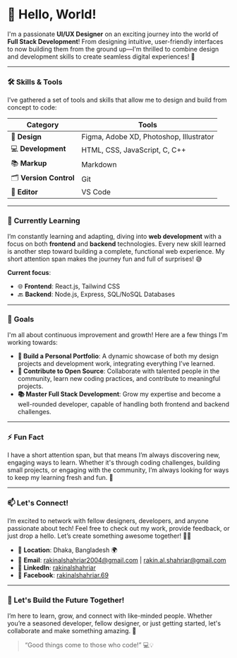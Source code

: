 # 👋 Hello, World!

I'm a passionate **UI/UX Designer** on an exciting journey into the world of **Full Stack Development**! From designing intuitive, user-friendly interfaces to now building them from the ground up—I'm thrilled to combine design and development skills to create seamless digital experiences! 🚀

---

### 🛠 **Skills & Tools**

I’ve gathered a set of tools and skills that allow me to design and build from concept to code:

| **Category**       | **Tools**                                      |
| ------------------ | ---------------------------------------------- |
| 🎨 **Design**      | Figma, Adobe XD, Photoshop, Illustrator        |
| 💻 **Development** | HTML, CSS, JavaScript, C, C++                  |
| 📚 **Markup**      | Markdown                                       |
| 🗂️ **Version Control** | Git                                            |
| 📝 **Editor**      | VS Code                                        |

---

### 🌱 **Currently Learning**  
I’m constantly learning and adapting, diving into **web development** with a focus on both **frontend** and **backend** technologies. Every new skill learned is another step toward building a complete, functional web experience. My short attention span makes the journey fun and full of surprises! 😅

**Current focus**:
- 🌐 **Frontend**: React.js, Tailwind CSS
- 🔙 **Backend**: Node.js, Express, SQL/NoSQL Databases

---

### 🎯 **Goals**  
I'm all about continuous improvement and growth! Here are a few things I'm working towards:

- **💼 Build a Personal Portfolio**: A dynamic showcase of both my design projects and development work, integrating everything I’ve learned.
- **🤝 Contribute to Open Source**: Collaborate with talented people in the community, learn new coding practices, and contribute to meaningful projects.
- **📚 Master Full Stack Development**: Grow my expertise and become a well-rounded developer, capable of handling both frontend and backend challenges.

---

### ⚡ **Fun Fact**  
I have a short attention span, but that means I’m always discovering new, engaging ways to learn. Whether it's through coding challenges, building small projects, or engaging with the community, I’m always looking for ways to keep my learning fresh and fun. 🚀

---

### 📫 **Let's Connect!**  
I’m excited to network with fellow designers, developers, and anyone passionate about tech! Feel free to check out my work, provide feedback, or just drop a hello. Let’s create something awesome together! 💬✨

- 📍 **Location**: Dhaka, Bangladesh 🌍
- 📧 **Email**: [rakinalshahriar2004@gmail.com](mailto:rakinalshahriar2004@gmail.com) | [rakin.al.shahriar@gmail.com](mailto:rakin.al.shahriar@gmail.com)
- 🔗 **LinkedIn**: [rakinalshahriar](https://www.linkedin.com/in/rakinalshahriar)
- 📘 **Facebook**: [rakinalshahriar.69](https://www.facebook.com/rakinalshahriar.69)

---

### 🚀 Let's Build the Future Together!

I’m here to learn, grow, and connect with like-minded people. Whether you’re a seasoned developer, fellow designer, or just getting started, let's collaborate and make something amazing. 🌟

> “Good things come to those who code!” 💻💡
